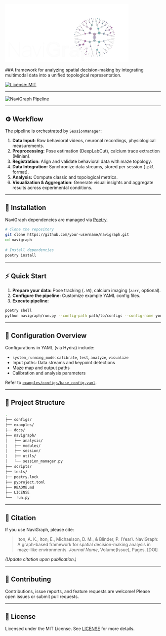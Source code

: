 <p align="left">
  <img src="/docs/images/NaviGraph_logo_white_noback.png" alt="NaviGraph Logo" width="400"/>
</p>

##A framework for analyzing spatial decision-making by integrating multimodal data into a unified topological representation.

[![License: MIT](https://img.shields.io/badge/License-MIT-yellow.svg)](https://opensource.org/licenses/MIT)
<!-- Add additional badges: PyPI, build status, coverage -->

---

![NaviGraph Pipeline](https://raw.githubusercontent.com/your-username/navigraph/main/docs/images/software_pipeline.png)  

---

## ⚙️ Workflow

The pipeline is orchestrated by `SessionManager`:

1. **Data Input:** Raw behavioral videos, neuronal recordings, physiological measurements.
2. **Preprocessing:** Pose estimation (DeepLabCut), calcium trace extraction (Minian).
3. **Registration:** Align and validate behavioral data with maze topology.
4. **Data Integration:** Synchronize data streams, stored per session (`.pkl` format).
5. **Analysis:** Compute classic and topological metrics.
6. **Visualization & Aggregation:** Generate visual insights and aggregate results across experimental conditions.

---

## 🚀 Installation

NaviGraph dependencies are managed via [Poetry](https://python-poetry.org/).

```bash
# Clone the repository
git clone https://github.com/your-username/navigraph.git
cd navigraph

# Install dependencies
poetry install
```

---

## ⚡ Quick Start

1. **Prepare your data:** Pose tracking (`.h5`), calcium imaging (`zarr`, optional).
2. **Configure the pipeline:** Customize example YAML config files.
3. **Execute pipeline:**

```bash
poetry shell
python navigraph/run.py --config-path path/to/configs --config-name your_config
```

---

## 🔧 Configuration Overview

Configurations in YAML (via Hydra) include:

- `system_running_mode`: `calibrate`, `test`, `analyze`, `visualize`
- Input paths: Data streams and keypoint detections
- Maze map and output paths
- Calibration and analysis parameters

Refer to [`examples/configs/base_config.yaml`](configs/base_config.yaml).

---

## 📁 Project Structure

```bash
.
├── configs/
├── examples/
├── docs/
├── navigraph/
│   ├── analysis/
│   ├── modules/
│   ├── session/
│   ├── utils/
│   └── session_manager.py
├── scripts/
├── tests/
├── poetry.lock
├── pyproject.toml
├── README.md
├── LICENSE
└──  run.py
```

---

## 📄 Citation

If you use NaviGraph, please cite:

> Iton, A. K., Iton, E., Michaelson, D. M., & Blinder, P. (Year). NaviGraph: A graph-based framework for spatial decision-making analysis in maze-like environments. *Journal Name*, Volume(Issue), Pages. [DOI]

*(Update citation upon publication.)*

---

## 🙌 Contributing

Contributions, issue reports, and feature requests are welcome! Please open issues or submit pull requests.

---

## 📜 License

Licensed under the MIT License. See [LICENSE](LICENSE) for more details.
